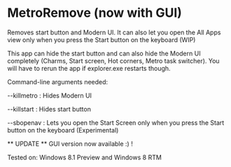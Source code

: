 MetroRemove (now with GUI)
===========

Removes start button and Modern UI. It can also let you open the All Apps view only when you press the Start button on the keyboard (WIP)

This app can hide the start button and can also hide the Modern UI completely (Charms, Start screen, Hot corners, Metro task switcher).
You will have to rerun the app if explorer.exe restarts though.

Command-line arguments needed:

--killmetro : Hides Modern UI

--killstart : Hides start button

--sbopenav : Lets you open the Start Screen only when you press the Start button on the keyboard (Experimental)

** UPDATE ** GUI version now available :) !

Tested on: Windows 8.1 Preview and Windows 8 RTM

